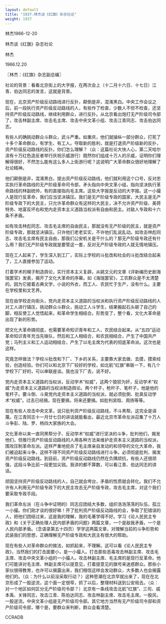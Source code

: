 ```yaml
---
layout: default
title: "1937.林杰谈《红旗》杂志社论"
weight: 1937
---
```


林杰1966-12-20

林杰谈《红旗》杂志社论

林杰

1966.12.20

〖林杰：《红旗》杂志副总编〗

社论的背景：看看北京街上的大字报，在两次会上（十二月十六日、十七日）江青、伯达同志的发言，这就是背景。

现在，北京资产阶级反动路线进行反扑，颠倒是非，混淆黑白。中央工作会议之后，前一段执行资产阶级反动路线的人，有些作了检查，少数人不但不检查，还坚持资产阶级反动路线，继续利用群众，进行反扑。从北京看出炮打无产阶级司令部了，攻击林副主席、攻击毛主席、攻击中央文革小组、攻击江青同志、攻击伯达同志。

有些人的确挑动群众斗群众，武斗严重。如重庆，他们就操纵一部分群众，打死了十多个革命群众，有学生、有工人。夺取新的胜利，就是打退资产阶级新的反扑，资产阶级反动路线的反扑。你们怎么理解？（众：这篇社论大快人心，第二天哈尔滨有十万红色造反者举行庆祝示威游行）既然你们组成十万人的示威，证明你们理解得很好，不然怎么能有这么多人上街游行呢？这说明广大革命群众很好地理解了社论精神。

他们颠倒是非，混淆黑白，提出资产阶级反动路线，他们就利用这个口号，反对忠实执行革命路线的无产阶级革命司令部，矛头指向中央文革小组，指向坚决执行革命路线的林副统帅，有的直接指向毛主席。这些大字报是反动的大字报。这一小撮人是现行反革命，我们应当坚决镇压。我们是无产阶级专政的国家，大民主是无产阶级专政下的大民主，只允许革命群众有这样的大民主，决不允许资产阶级、美蒋特务、地富反坏右和党内走资本主义道路当权派有自由和民主。对敌人专政和十六条不矛盾。

如有攻击林彪同志、攻击毛主席的自由民主，那就没有无产阶级的民主，就是资产阶级专政，那就坚决镇压。只许他们老老实实，不许他们乱说乱动。如攻击林彪同志、攻击毛主席有民主自由，那我们公安机关是干什么的？那无产阶级专政还有什么用？我们无产阶级专政就是要管这一套，反对无产阶级专政的人就无情地镇压。

现在工人起来了，学生深入到工厂，实际上学校的斗批改和社会的斗批改结合起来了，工人直接参加了运动。

打着学术的幌子制造舆论，实行资本主义复辟。从姚文元的文章《评新编历史剧海瑞罢官》发表，揭开了文化大革命的序幕。如《海瑞罢官》，工农群众是不太清楚的。因为它披着古典文学，小说的外衣，而工人、农民忙于生产，没有什么。主要在学校里和文艺界。

现在由学校走向街头，党内走资本主义道路的当权派和执行资产阶级反动路线的人对工人进行镇压，挑动群众斗群众，挑动工人斗学生，结果搬起石头砸了自己的脚，相反使工人觉悟起来，和革命学生相结合。形势变了，整个看，文化大革命是出现了新的形势。

把文化大革命搞彻底，也需要革命知识青年和工人、农民结合起来。从“五四”运动革命知识青年充当先锋队，然后和工人相结合，和农民相结合，产生了中国共产党；马列主义和工人运动相结合，产生了以毛主席为代表的彻底革命派。这次也是这样。

究竟怎样做法？学校斗批改和下厂、下乡的关系，主要靠大家去做、去摸，摸索经验，创造经验。你们可以和北京下厂较好的学校，如北航“红旗”串联一下，有几个学校下厂好的，可以串联座谈。我也没下厂去，说不好。

党内走资本主义道路的当权派，反动学术“权威”，这两个狼狈为奸，反动学术“权威”为走资本主义道路的当权派制造舆论。两个杆子，枪杆子、笔杆子，他是他的笔杆子。要斗倒、斗臭党内走资本主义道路的当权派，就必须批倒、批臭反动学术“权威”。过去已经搞，现在要搞，将来还要搞。如批判吴晗、周扬等等。

现在有些人攻击中央文革，说只批判资产阶级反动路线，不斗黑帮。这完全是诬蔑。在江青同志十一月廿七日的讲话就能看出，最近北京市革命左派召集了十万人斗争彭、陆、罗、杨四大家族的大会。

文化革命以来一直同黑帮分子、反动学术“权威”进行坚决的斗争，批判他们，揭发他们，但推行资产阶级反动路线的人用各种方法来维护走资本主义道路的当权派，围攻压制革命左派。这样严重地扼杀了毛主席亲自发动的和领导的文化大革命，我们被迫起来斗争，这样不得不同资产阶级反动路线进行斗争。必须彻底批判、揭发资产阶级反动路线。到目前，资产阶级反动路线仍然在负隅顽抗，有些人还很顽强，这段斗争比前一段更加尖锐。我讲的都不算数，可以看江青、伯达同志的讲话。

顽固坚持资产阶级反动路线的人，自己就会垮台，矛盾的性质就会转化。我们不允许有人利用无产阶级专政下的大民主攻击无产阶级专政，攻击毛主席，对这个我们要采取专政手段。

我们革命左派（在斗争中证明的）同志应团结大多数，组织浩浩荡荡的队伍，孤立一小撮。你们刚才谈的很好嘛！开了批判资产阶级反动路线的会，争取了犯错误的人，把他们团结过来，这是我的理解，我的毛著学得不好。学习《论人民民主专政》和《关于正确处理人民内部矛盾的问题》两篇文章，一个是敌我矛盾，一个是人民内部矛盾。（念语录第五十四页）学学这两篇文章，对理解当前的斗争形势和武装我们的思想，正确理解无产阶级专政和大民主有很大的帮助。

现在有些人对革命群众的做法，如抓起来，不理解。这可以看《论人民民主专政》，当然我们的打击面要小，是一小撮人。打击那些恶毒攻击林副主席、攻击毛主席、攻击中央文革小组的一小撮人。攻击林副主席、毛主席的是现行反革命。他们可能讲对毛主席、林副主席可以提意见，打着提意见的旗号来迷惑群众。那些小家伙很得教育，也许可以揭露出来，我们相信这样会发动群众，大多数人也会揭露他们的。（众：为什么以前没采取行动？）这种思潮在北京早就出来了，现在在北京形成了一股逆流，这个面一定很窄，抓了以后，整理材料送到公安局去。（众：对一个地区如何区分无产阶级司令部？）北京有一条线攻击北航“红旗”、三司、戚本禹、关锋同志，攻击江青、陈伯达同志、攻击林副主席、攻击毛主席。一股风，一股逆流。中央文革小组是无产阶级司令部。其它地方当然有无产阶级司令部和资产阶级司令部，哪个是，要群众来判断，群众会看清楚。

CCRADB

